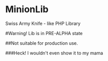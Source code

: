# MinionLib
Swiss Army Knife - like PHP Library

#Warning! Lib is in PRE-ALPHA state

##Not suitable for production use.

###Heck! I wouldn't even show it to my mama

